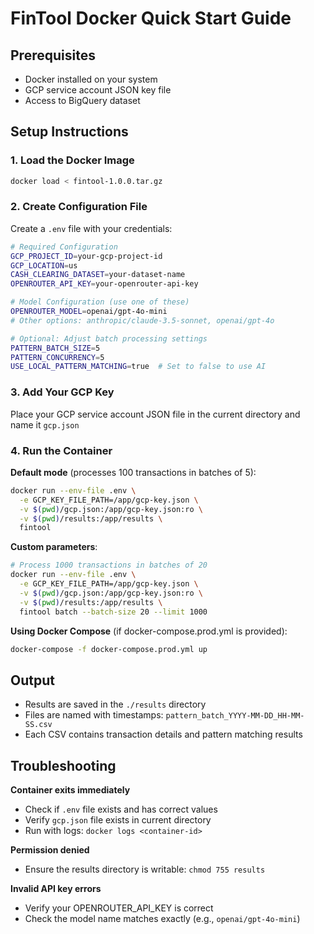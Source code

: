 # FinTool Docker Quick Start Guide

## Prerequisites
- Docker installed on your system
- GCP service account JSON key file
- Access to BigQuery dataset

## Setup Instructions

### 1. Load the Docker Image
```bash
docker load < fintool-1.0.0.tar.gz
```

### 2. Create Configuration File
Create a `.env` file with your credentials:

```bash
# Required Configuration
GCP_PROJECT_ID=your-gcp-project-id
GCP_LOCATION=us
CASH_CLEARING_DATASET=your-dataset-name
OPENROUTER_API_KEY=your-openrouter-api-key

# Model Configuration (use one of these)
OPENROUTER_MODEL=openai/gpt-4o-mini
# Other options: anthropic/claude-3.5-sonnet, openai/gpt-4o

# Optional: Adjust batch processing settings
PATTERN_BATCH_SIZE=5
PATTERN_CONCURRENCY=5
USE_LOCAL_PATTERN_MATCHING=true  # Set to false to use AI
```

### 3. Add Your GCP Key
Place your GCP service account JSON file in the current directory and name it `gcp.json`

### 4. Run the Container

**Default mode** (processes 100 transactions in batches of 5):
```bash
docker run --env-file .env \
  -e GCP_KEY_FILE_PATH=/app/gcp-key.json \
  -v $(pwd)/gcp.json:/app/gcp-key.json:ro \
  -v $(pwd)/results:/app/results \
  fintool
```

**Custom parameters**:
```bash
# Process 1000 transactions in batches of 20
docker run --env-file .env \
  -e GCP_KEY_FILE_PATH=/app/gcp-key.json \
  -v $(pwd)/gcp.json:/app/gcp-key.json:ro \
  -v $(pwd)/results:/app/results \
  fintool batch --batch-size 20 --limit 1000
```

**Using Docker Compose** (if docker-compose.prod.yml is provided):
```bash
docker-compose -f docker-compose.prod.yml up
```

## Output
- Results are saved in the `./results` directory
- Files are named with timestamps: `pattern_batch_YYYY-MM-DD_HH-MM-SS.csv`
- Each CSV contains transaction details and pattern matching results

## Troubleshooting

**Container exits immediately**
- Check if `.env` file exists and has correct values
- Verify `gcp.json` file exists in current directory
- Run with logs: `docker logs <container-id>`

**Permission denied**
- Ensure the results directory is writable: `chmod 755 results`

**Invalid API key errors**
- Verify your OPENROUTER_API_KEY is correct
- Check the model name matches exactly (e.g., `openai/gpt-4o-mini`)